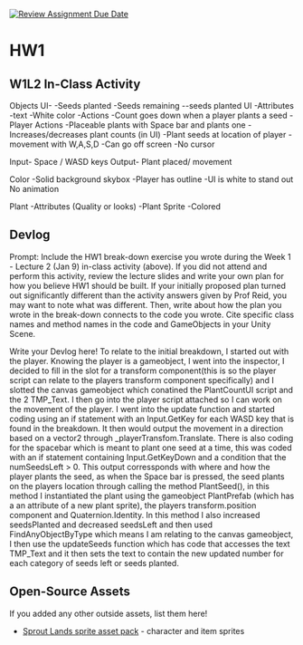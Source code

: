 [![Review Assignment Due Date](https://classroom.github.com/assets/deadline-readme-button-22041afd0340ce965d47ae6ef1cefeee28c7c493a6346c4f15d667ab976d596c.svg)](https://classroom.github.com/a/MjLLqDcN)
# HW1
## W1L2 In-Class Activity

Objects
UI-
-Seeds planted
		-Seeds remaining
			--seeds planted UI
			-Attributes   
				-text
				-White color
				-Actions
					-Count goes down when a player plants a seed
-Player
	Actions
		-Placeable plants with Space bar and plants one
		-Increases/decreases plant counts (in UI)
		-Plant seeds at location of player
	-movement with W,A,S,D
		-Can go off screen
	-No cursor
			
Input- Space / WASD keys
Output- Plant placed/ movement
	
Color
	-Solid background skybox
	-Player has outline
	-UI is white to stand out
No animation

Plant
	-Attributes (Quality or looks)
		-Plant Sprite 
		-Colored


## Devlog
Prompt: Include the HW1 break-down exercise you wrote during the Week 1 - Lecture 2 (Jan 9) in-class activity (above). If you did not attend and perform this activity, review the lecture slides and write your own plan for how you believe HW1 should be built. If your initially proposed plan turned out significantly different than the activity answers given by Prof Reid, you may want to note what was different. Then, write about how the plan you wrote in the break-down connects to the code you wrote. Cite specific class names and method names in the code and GameObjects in your Unity Scene.


Write your Devlog here!
To relate to the initial breakdown, I started out with the player. Knowing the player is a gameobject, I went into the inspector, I decided to fill in the slot for a transform component(this is so the player script can relate to the players transform component specifically) and I slotted the canvas gameobject which conatined the PlantCountUI script and the 2 TMP_Text. I then go into the player script attached so I can work on the movement of the player. I went into the update function and started coding using an if statement with an Input.GetKey for each WASD key that is found in the breakdown. It then would output the movement in a direction based on a vector2 through _playerTransfom.Translate. There is also coding for the spacebar which is meant to plant one seed at a time, this was coded with an if statement containing Input.GetKeyDown and a condition that the numSeedsLeft > 0. This output corressponds with where and how the player plants the seed, as when the Space bar is pressed, the seed plants on the players location through calling the method PlantSeed(), in this method I instantiated the plant using the gameobject PlantPrefab (which has a an attribute of a new plant sprite), the players transform.position component and Quaternion.Identity. In this method I also increased seedsPlanted and decreased seedsLeft and then used FindAnyObjectByType<PlantCountUI> which means I am relating to the canvas gameobject, I then use the updateSeeds function which has code that accesses the text TMP_Text and it then sets the text to contain the new updated number for each category of seeds left or seeds planted.

## Open-Source Assets
If you added any other outside assets, list them here!
- [Sprout Lands sprite asset pack](https://cupnooble.itch.io/sprout-lands-asset-pack) - character and item sprites
